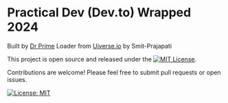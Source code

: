 # Practical Dev (Dev.to) Wrapped 2024

Built by [Dr Prime](https://github.com/DrPrime01)
Loader from [Uiverse.io](https://uiverse.io) by Smit-Prajapati

This project is open source and released under the [![MIT License](https://img.shields.io/badge/License-MIT-yellow.svg)](https://opensource.org/licenses/MIT).

Contributions are welcome! Please feel free to submit pull requests or open issues.

[![License: MIT](https://img.shields.io/badge/License-MIT-yellow.svg)](https://opensource.org/licenses/MIT)
